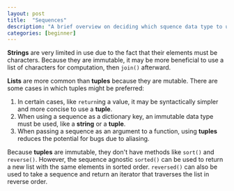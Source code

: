 ```yaml
---
layout: post
title:  "Sequences"
description: "A brief overview on deciding which squence data type to use."
categories: [beginner]
---
```


**Strings** are very limited in use due to the fact that their elements must be characters. Because they are immutable, it may be more beneficial to use a list of characters for computation, then `join()` afterward.

**Lists** are more common than **tuples** because they are mutable. There are some cases in which tuples might be preferred:

1. In certain cases, like `return`ing a value, it may be syntactically simpler and more concise to use a **tuple**.
2. When using a sequence as a dictionary key, an immutable data type must be used, like a **string** or a **tuple**.
3. When passing a sequence as an argument to a function, using **tuples** reduces the potential for bugs due to aliasing.

Because **tuples** are immutable, they don't have methods like `sort()` and `reverse()`. However, the sequence agnostic `sorted()` can be used to return a new list with the same elements in sorted order. `reversed()` can also be used to take a sequence and return an iterator that traverses the list in reverse order.

